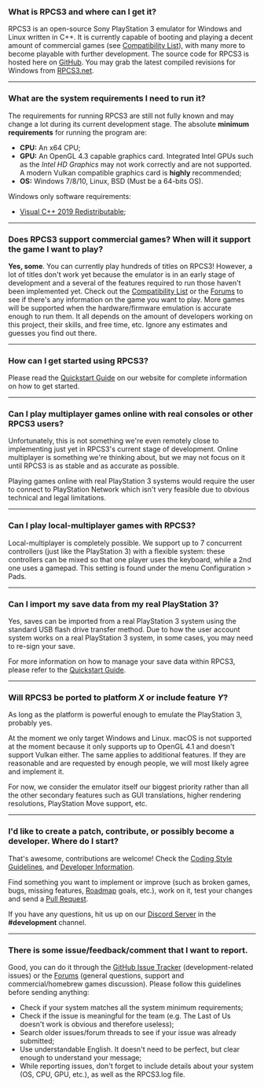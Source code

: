 ### What is RPCS3 and where can I get it?
RPCS3 is an open-source Sony PlayStation 3 emulator for Windows and Linux written in C++. It is currently capable of booting and playing a decent amount of commercial games (see [Compatibility List](https://rpcs3.net/compatibility)), with many more to become playable with further development.
The source code for RPCS3 is hosted here on [GitHub](https://github.com/RPCS3/rpcs3/). You may grab the latest compiled revisions for Windows from [RPCS3.net](https://rpcs3.net/download).

---

### What are the system requirements I need to run it?
The requirements for running RPCS3 are still not fully known and may change a lot during its current development stage. The absolute **minimum requirements** for running the program are:
* **CPU:** An x64 CPU;
* **GPU:** An OpenGL 4.3 capable graphics card. Integrated Intel GPUs such as the *Intel HD Graphics* may not work correctly and are not supported. A modern Vulkan compatible graphics card is **highly** recommended;
* **OS:** Windows 7/8/10, Linux, BSD (Must be a 64-bits OS).

Windows only software requirements: 
* [Visual C++ 2019 Redistributable](https://aka.ms/vs/16/release/VC_redist.x64.exe);

---

### Does RPCS3 support commercial games? When will it support the game I want to play?
**Yes, some**. You can currently play hundreds of titles on RPCS3! However, a lot of titles don't work yet because the emulator is in an early stage of development and a several of the features required to run those haven't been implemented yet. 
Check out the [Compatibility List](https://rpcs3.net/compatibility) or the [Forums](https://forums.rpcs3.net) to see if there's any information on the game you want to play. More games will be supported when the hardware/firmware emulation is accurate enough to run them. It all depends on the amount of developers working on this project, their skills, and free time, etc. Ignore any estimates and guesses you find out there.

---

### How can I get started using RPCS3?
Please read the [Quickstart Guide](https://rpcs3.net/quickstart) on our website for complete information on how to get started.

---

### Can I play multiplayer games online with real consoles or other RPCS3 users?
Unfortunately, this is not something we're even remotely close to implementing just yet in RPCS3's current stage of development. Online multiplayer is something we're thinking about, but we may not focus on it until RPCS3 is as stable and as accurate as possible. 

Playing games online with real PlayStation 3 systems would require the user to connect to PlayStation Network which isn't very feasible due to obvious technical and legal limitations.

---

### Can I play local-multiplayer games with RPCS3?
Local-multiplayer is completely possible. We support up to 7 concurrent controllers (just like the PlayStation 3) with a flexible system: these controllers can be mixed so that one player uses the keyboard, while a 2nd one uses a gamepad. This setting is found under the menu Configuration > Pads.

---

### Can I import my save data from my real PlayStation 3?
Yes, saves can be imported from a real PlayStation 3 system using the standard USB flash drive transfer method. Due to how the user account system works on a real PlayStation 3 system, in some cases, you may need to re-sign your save. 

For more information on how to manage your save data within RPCS3, please refer to the [Quickstart Guide](https://rpcs3.net/quickstart).

---

### Will RPCS3 be ported to platform *X* or include feature *Y*?
As long as the platform is powerful enough to emulate the PlayStation 3, probably yes. 

At the moment we only target Windows and Linux. macOS is not supported at the moment because it only supports up to OpenGL 4.1 and doesn't support Vulkan either. The same applies to additional features. If they are reasonable and are requested by enough people, we will most likely agree and implement it. 

For now, we consider the emulator itself our biggest priority rather than all the other secondary features such as GUI translations, higher rendering resolutions, PlayStation Move support, etc.

---

### I'd like to create a patch, contribute, or possibly become a developer. Where do I start?
That's awesome, contributions are welcome! Check the [Coding Style Guidelines](https://github.com/RPCS3/rpcs3/wiki/Coding-Style), and [Developer Information](https://github.com/RPCS3/rpcs3/wiki/Developer-Information).

Find something you want to implement or improve (such as broken games, bugs, missing features, [Roadmap](https://github.com/RPCS3/rpcs3/wiki/Roadmap) goals, etc.), work on it, test your changes and send a [Pull Request](https://help.github.com/articles/using-pull-requests).

If you have any questions, hit us up on our [Discord Server](https://discord.me/RPCS3) in the **#development** channel.

---

### There is some issue/feedback/comment that I want to report.
Good, you can do it through the [GitHub Issue Tracker](https://github.com/RPCS3/rpcs3/issues) (development-related issues) or the [Forums](https://forums.rpcs3.net) (general questions, support and commercial/homebrew games discussion). Please follow this guidelines before sending anything:
- Check if your system matches all the system minimum requirements;
- Check if the issue is meaningful for the team (e.g. The Last of Us doesn't work is obvious and therefore useless);
- Search older issues/forum threads to see if your issue was already submitted;
- Use understandable English. It doesn't need to be perfect, but clear enough to understand your message;
- While reporting issues, don't forget to include details about your system (OS, CPU, GPU, etc.), as well as the RPCS3.log file.